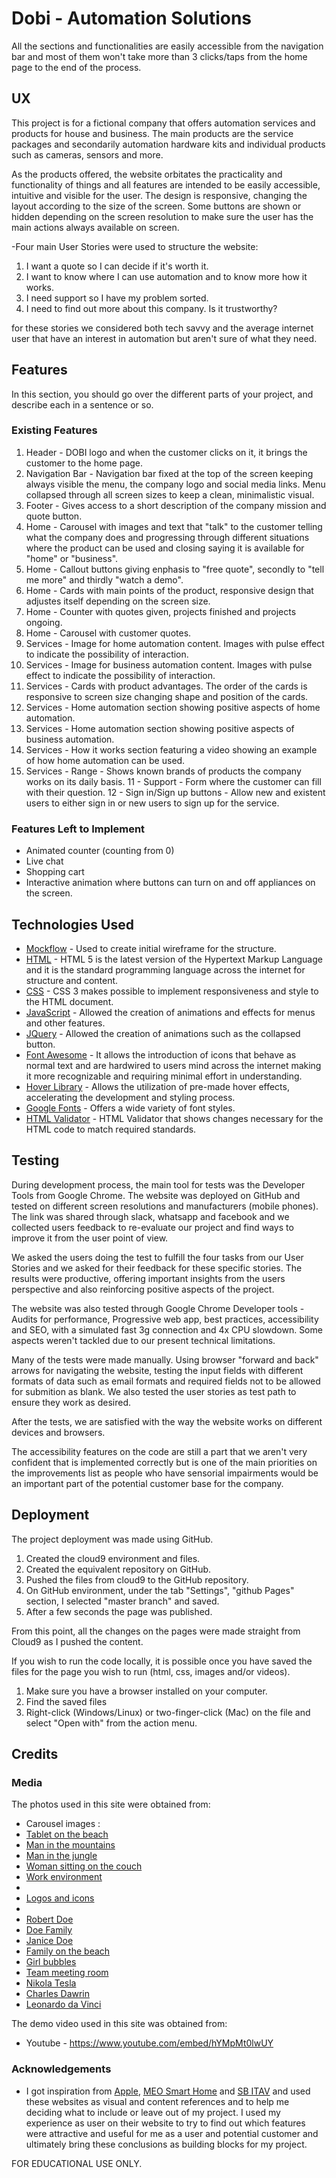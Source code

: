# Dobi - Automation Solutions

All the sections and functionalities are easily accessible from the navigation bar and most of them won't take more than 3 clicks/taps from the home page to the end of the process. 

## UX

This project is for a fictional company that offers automation services and products for house and business. The main products are the service packages and secondarily automation hardware kits and individual products such as cameras, sensors and more.

As the products offered, the website orbitates the practicality and functionality of things and all features are intended to be easily accessible, intuitive and visible for the user. The design is responsive, changing the layout according to the size of the screen. Some buttons are shown or hidden depending on the screen resolution to make sure the user has the main actions always available on screen.

-Four main User Stories were used to structure the website:
1. I want a quote so I can decide if it's worth it.
2. I want to know where I can use automation and to know more how it works.
3. I need support so I have my problem sorted.
4. I need to find out more about this company. Is it trustworthy?

for these stories we considered both tech savvy and the average internet user that have an interest in automation but aren't sure of what they need.


## Features

In this section, you should go over the different parts of your project, and describe each in a sentence or so.

 
### Existing Features

1. Header - DOBI logo and when the customer clicks on it, it brings the customer to the home page.
2. Navigation Bar - Navigation bar fixed at the top of the screen keeping always visible the menu, the company logo and social media links. Menu collapsed through all screen sizes to keep a clean, minimalistic visual. 
3. Footer - Gives access to a short description of the company mission and quote button.
4. Home - Carousel with images and text that "talk" to the customer telling what the company does and progressing through different situations where the product can be used and closing saying it is available for "home" or "business".
5. Home - Callout buttons giving enphasis to "free quote", secondly to "tell me more" and thirdly "watch a demo".
6. Home - Cards with main points of the product, responsive design that adjustes itself depending on the screen size.
7. Home - Counter with quotes given, projects finished and projects ongoing.
8. Home - Carousel with customer quotes.
9. Services - Image for home automation content. Images with pulse effect to indicate the possibility of interaction.
10. Services - Image for business automation content. Images with pulse effect to indicate the possibility of interaction.
11. Services - Cards with product advantages. The order of the cards is responsive to screen size changing shape and position of the cards.
12. Services - Home automation section showing positive aspects of home automation.
13. Services - Home automation section showing positive aspects of business automation.
14. Services - How it works section featuring a video showing an example of how home automation can be used.
15. Services - Range - Shows known brands of products the company works on its daily basis.
11 - Support - Form where the customer can fill with their question.
12 - Sign in/Sign up buttons - Allow new and existent users to either sign in or new users to sign up for the service.


### Features Left to Implement
- Animated counter (counting from 0)
- Live chat
- Shopping cart
- Interactive animation where buttons can turn on and off appliances on the screen.


## Technologies Used

- [Mockflow](https://mockflow.com/) - Used to create initial wireframe for the structure.
- [HTML](https://en.wikipedia.org/wiki/HTML5) - HTML 5 is the latest version of the Hypertext Markup Language and it is  the standard programming language across the internet for structure and content.
- [CSS](https://getbootstrap.com/docs/3.3/) - CSS 3 makes possible to implement responsiveness and style to the HTML document.
- [JavaScript](https://developer.mozilla.org/en-US/docs/Web/JavaScript) - Allowed the creation of animations and effects for menus and other features.
- [JQuery](https://jquery.com/) - Allowed the creation of animations such as the collapsed button.
- [Font Awesome](https://origin.fontawesome.com/) - It allows the introduction of icons that behave as normal text and are hardwired to users mind across the internet making it more recognizable and requiring minimal effort in understanding.
- [Hover Library](http://ianlunn.github.io/Hover/) - Allows the utilization of pre-made hover effects, accelerating the development and styling process.
- [Google Fonts](https://fonts.google.com/) - Offers a wide variety of font styles.
- [HTML Validator](https://validator.w3.org) - HTML Validator that shows changes necessary for the HTML code to match required standards.


## Testing

During development process, the main tool for tests was the Developer Tools from Google Chrome. 
The website was deployed on GitHub and tested on different screen resolutions and manufacturers (mobile phones).
The link was shared through slack, whatsapp and facebook and we collected users feedback to re-evaluate our project and find ways to improve it from the user point of view. 

We asked the users doing the test to fulfill the four tasks from our User Stories and we asked for their feedback for these specific stories. The results were productive, offering important insights from the users perspective and also reinforcing positive aspects of the project.

The website was also tested through Google Chrome Developer tools - Audits for performance, Progressive web app, best practices, accessibility and SEO, with a simulated fast 3g connection and 4x CPU slowdown.
Some aspects weren't tackled due to our present technical limitations.

Many of the tests were made manually. Using browser "forward and back" arrows for navigating the website, testing the input fields with different formats of data such as email formats and required fields not to be allowed for submition as blank.
We also tested the user stories as test path to ensure they work as desired.

After the tests, we are satisfied with the way the website works on different devices and browsers.

The accessibility features on the code are still a part that we aren't very confident that is implemented correctly but is one of the main priorities on the improvements list as people who have sensorial impairments would be an important part of the potential customer base for the company. 

## Deployment

The project deployment was made using GitHub. 
1. Created the cloud9 environment and files.
2. Created the equivalent repository on GitHub. 
3. Pushed the files from cloud9 to the GitHub repository.
4. On GitHub environment, under the tab "Settings", "github Pages" section, I selected "master branch" and saved.
5. After a few seconds the page was published.

From this point, all the changes on the pages were made straight from Cloud9 as I pushed the content.

If you wish to run the code locally, it is possible once you have saved the files for the page you wish to run (html, css, images and/or videos).
1. Make sure you have a browser installed on your computer.
2. Find the saved files
3. Right-click (Windows/Linux) or two-finger-click (Mac) on the file and select "Open with" from the action menu.


## Credits

### Media

The photos used in this site were obtained from:

- Carousel images : 
-   [Tablet on the beach](https://www.publicdomainpictures.net/en/view-image.php?image=261344&picture=tablet-internetbeach-vacation)
-   [Man in the mountains](https://www.goodfreephotos.com/other-landscapes/man-taking-photo-of-mountain-landscape-with-cellphone.jpg.php)
-   [Man in the jungle](https://pixabay.com/photos/forest-mobile-phone-camera-vacation-2347079/)
-   [Woman sitting on the couch](https://www.pexels.com/photo/woman-sitting-on-sofa-while-looking-at-phone-with-laptop-on-lap-920382/)
-   [Work environment](https://pxhere.com/en/photo/1547057)
-   
- [Logos and icons](https://fontawesome.com/icons?d=gallery&m=free)
- 
- [Robert Doe](https://pxhere.com/en/photo/1457989)
- [Doe Family](https://pxhere.com/en/photo/1060077)
- [Janice Doe](https://pxhere.com/en/photo/1565903)
- [Family on the beach](https://allaboutplaya.com/record-number-of-tourists-visited-mexico-in-first-quarter/)
- [Girl bubbles](https://pxhere.com/en/photo/817215)
- [Team meeting room](https://pxhere.com/en/photo/1557943)
- [Nikola Tesla](https://it.wikipedia.org/wiki/File:Tesla_Sarony.jpg)
- [Charles Dawrin](https://pixabay.com/photos/charles-robert-darwin-scientists-62911/)
- [Leonardo da Vinci](https://en.wikipedia.org/wiki/File:Leonardo_da_Vinci_LUCAN_self-portrait_PORTRAIT.jpg)


The demo video used in this site was obtained from:

- Youtube - https://www.youtube.com/embed/hYMpMt0lwUY

### Acknowledgements

- I got inspiration from  [Apple](www.apple.com), [MEO Smart Home](https://www.meo.pt) and [SB ITAV](https://www.stevenbrennanit.com/smarthome)  and used these websites as visual and content references and to help me deciding what to include or leave out of my project. I used my experience as user on their website to try to find out which features were attractive and useful for me as a user and potential customer and ultimately bring these conclusions as building blocks for my project.

FOR EDUCATIONAL USE ONLY.